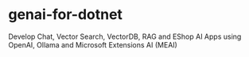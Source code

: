 # genai-for-dotnet
Develop Chat, Vector Search, VectorDB, RAG and EShop AI Apps using OpenAI, Ollama and Microsoft Extensions AI (MEAI)
